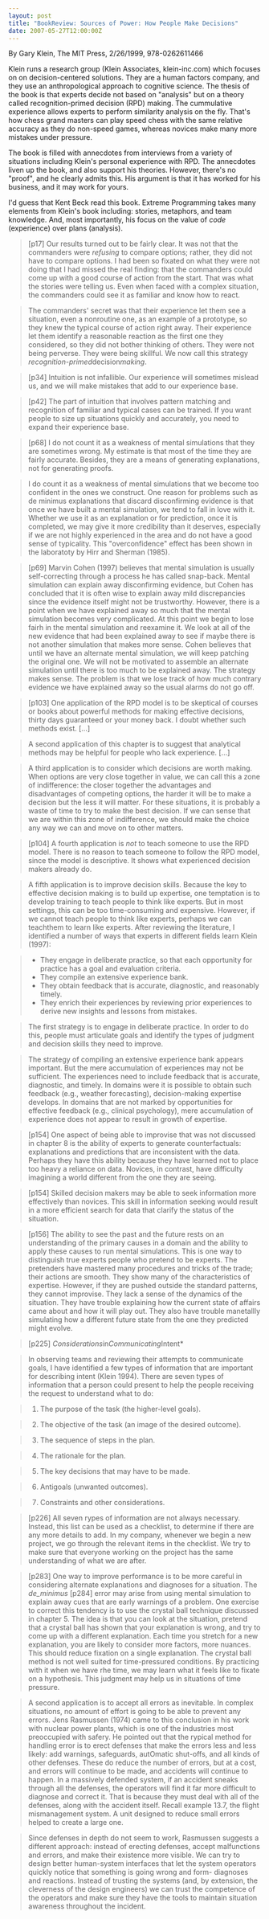 ```yaml
---
layout: post
title: "BookReview: Sources of Power: How People Make Decisions"
date: 2007-05-27T12:00:00Z
---
```

By Gary Klein, The MIT Press, 2/26/1999, 978-0262611466

Klein runs a research group (Klein Associates, klein-inc.com) which
focuses on on decision-centered solutions.  They are a human factors
company, and they use an anthropological approach to cognitive
science.  The thesis of the book is that experts decide not based on
"analysis" but on a theory called recognition-primed decision (RPD)
making.  The cummulative experience allows experts to perform
similarity analysis on the fly.  That's how chess grand masters can
play speed chess with the same relative accuracy as they do non-speed
games, whereas novices make many more mistakes under pressure.

The book is filled with annecdotes from interviews from a variety of
situations including Klein's personal experience with RPD.  The
annecdotes liven up the book, and also support his theories.  However,
there's no "proof", and he clearly admits this.  His argument is that
it has worked for his business, and it may work for yours.

I'd guess that Kent Beck read this book.  Extreme Programming takes
many elements from Klein's book including: stories, metaphors, and
team knowledge.  And, most importantly, his focus on the value of
*code* (experience) over plans (analysis).


> [p17] Our results turned out to be fairly clear. It was not that the
> commanders were *refusing* to compare options; rather, they did not
> have to compare options. I had been so fixated on what they were not
> doing that I had missed the real finding: that the commanders could
> come up with a good course of action from the start. That was what the
> stories were telling us. Even when faced with a complex situation, the
> commanders could see it as familiar and know how to react.



> The commanders' secret was that their experience let them see a
> situation, even a nonroutine one, as an example of a prototype, so
> they knew the typical course of action right away. Their experience
> let them identify a reasonable reaction as the first one they
> considered, so they did not bother thinking of others. They were not
> being perverse. They were being skillful. We now call this strategy
> *recognition-primed*decision*making*.



> [p34] Intuition is not infallible. Our experience will sometimes
> mislead us, and we will make mistakes that add to our experience
> base.



> [p42] The part of intuition that involves pattern matching and
> recognition of familiar and typical cases can be trained.  If you want
> people to size up situations quickly and accurately, you need to
> expand their experience base.



> [p68] I do not count it as a weakness of mental simulations that they
> are sometimes wrong. My estimate is that most of the time they are
> fairly accurate. Besides, they are a means of generating explanations,
> not for generating proofs.



> I do count it as a weakness of mental simulations that we become too
> confident in the ones we construct. One reason for problems such as de
> minimus explanations that discard disconfirming evidence is that once
> we have built a mental simulation, we tend to fall in love with
> it. Whether we use it as an explanation or for prediction, once it is
> completed, we may give it more credibility than it deserves,
> especially if we are not highly experienced in the area and do not
> have a good sense of typicality. This "overconfidence" effect has been
> shown in the laboratoty by Hirr and Sherman (1985).



> [p69] Marvin Cohen (1997) believes that mental simulation is usually
> self-correcting through a process he has called snap-back. Mental
> simulation can explain away disconfirming evidence, but Cohen has
> concluded that it is often wise to explain away mild discrepancies
> since the evidence itself might not be trustworthy. However, there is
> a point when we have explained away so much that the mental simulation
> becomes very complicated. At this point we begin to lose fairh in the
> mental simulation and reexamine it. We look at all of the new evidence
> that had been explained away to see if maybe there is not another
> simulation that makes more sense. Cohen believes that until we have an
> alternate mental simulation, we will keep patching the original
> one. We will not be motivated to assemble an alternate simulation
> until there is too much to be explained away. The strategy makes
> sense. The problem is that we lose track of how much contrary evidence
> we have explained away so the usual alarms do not go off.



> [p103] One application of the RPD model is to be skeptical of courses or
> books about powerful methods for making effective decisions, thirty
> days guaranteed or your money back. I doubt whether such methods
> exist. [...]



> A second application of this chapter is to suggest that analytical
> methods may be helpful for people who lack experience. [...]



> A third application is to consider which decisions are worth
> making. When options are very close together in value, we can call
> this a zone of indifference: the closer together the advantages and
> disadvantages of competing options, the harder it will be to make a
> decision but the less it will matter. For these situations, it is
> probably a waste of time to try to make the best decision. If we can
> sense that we are within this zone of indifference, we should make the
> choice any way we can and move on to other matters.



> [p104] A fourth application is *not* to teach someone to use the RPD
> model. There is no reason to teach someone to follow the RPD model,
> since the model is descriptive. It shows what experienced decision
> makers already do.



> A fifth application is to improve decision skills. Because the key to
> effective decision making is to build up expertise, one temptation is
> to develop training to teach people to think like experts. But in most
> settings, this can be too time-consuming and expensive. However, if we
> cannot teach people to think like experts, perhaps we can teachthem to
> learn like experts. After reviewing the literature, I identified a
> number of ways that experts in different fields learn Klein (1997):



> * They engage in deliberate practice, so that each opportunity for practice has a goal and evaluation criteria.
> * They compile an extensive experience bank.
> * They obtain feedback that is accurate, diagnostic, and reasonably timely.
> * They enrich their experiences by reviewing prior experiences to derive new insights and lessons from mistakes.



> The first strategy is to engage in deliberate practice. In order to do
> this, people must articulate goals and identify the types of judgment
> and decision skills they need to improve.



> The strategy of compiling an extensive experience bank appears
> important. But the mere accumulation of experiences may not be
> sufficient. The experiences need to include feedback that is accurate,
> diagnostic, and timely. In domains were it is possible to obtain such
> feedback (e.g., weather forecasting), decision-making expertise
> develops. In domains that are not marked by opportunities for
> effective feedback (e.g., clinical psychology), mere accumulation of
> experience does not appear to result in growth of expertise.



> [p154] One aspect of being able to improvise that was not discussed in
> chapter 8 is the ability of experts to generate counterfactuals:
> explanations and predictions that are inconsistent with the
> data. Perhaps they have this ability because they have learned not to
> place too heavy a reliance on data. Novices, in contrast, have
> difficulty imagining a world different from the one they are seeing.



> [p154] Skilled decision makers may be able to seek information more
> effectively than novices. This skill in information seeking would
> result in a more efficient search for data that clarify the status of
> the situation.



> [p156] The ability to see the past and the future rests on an
> understanding of the primary causes in a domain and the ability to
> apply these causes to run mental simulations. This is one way to
> distinguish true experts people who pretend to be experts. The
> pretenders have mastered many procedures and tricks of the trade;
> their actions are smooth. They show many of the characteristics of
> expertise. However, if they are pushed outside the standard patterns,
> they cannot improvise. They lack a sense of the dynamics of the
> situation. They have trouble explaining how the current state of
> affairs came about and how it will play out.  They also have trouble
> manetallly simulating how a different future state from the one they
> predicted might evolve.



> [p225] *Considerations*in*Communicating*Intent*



> In observing teams and reviewing their attempts to communicate goals,
> I have identified a few types of information that are important for
> describing intent (Klein 1994). There are seven types of information
> that a person could present to help the people receiving the request
> to understand what to do:



> 1. The purpose of the task (the higher-level goals).



> 2. The objective of the task (an image of the desired outcome).



> 3. The sequence of steps in the plan.



> 4. The rationale for the plan.



> 5. The key decisions that may have to be made.



> 6. Antigoals (unwanted outcomes).



> 7. Constraints and other considerations.



> [p226] All seven rypes of information are not always
> necessary. Instead, this list can be used as a checklist, to determine
> if there are any more details to add. In my company, whenever we begin
> a new project, we go through the relevant items in the checklist. We
> try to make sure that everyone working on the project has the same
> understanding of what we are after.



> [p283] One way to improve performance is to be more careful in
> considering alternate explanations and diagnoses for a situation.  The
> _de_minimus_ [p284] error may arise from using mental simulation to
> explain away cues that are early warnings of a problem. One exercise
> to correct this tendency is to use the crystal ball technique
> discussed in chapter 5. The idea is that you can look at the
> situation, pretend that a crystal ball has shown that your explanation
> is wrong, and try to come up with a different explanation. Each time
> you stretch for a new explanation, you are likely to consider more
> factors, more nuances. This should reduce fixation on a single
> explanation. The crystal ball method is not well suited for
> time-pressured conditions. By practicing with it when we have rhe
> time, we may learn what it feels like to fixate on a hypothesis. This
> judgment may help us in situations of time pressure.



> A second application is to accept all errors as inevitable. In complex
> situations, no amount of effort is going to be able to prevent any
> errors. Jens Rasmussen (1974) came to this conclusion in his work with
> nuclear power plants, which is one of the industries most preoccupied
> with safery. He pointed out that the rypical method for handling error
> is to erect defenses that make the errors less and less likely: add
> warnings, safeguards, autOmatic shut-offs, and all kinds of other
> defenses. These do reduce the number of errors, but at a cost, and
> errors will continue to be made, and accidents will continue to
> happen. In a massively defended system, if an accident sneaks through
> all the defenses, the operators will find it far more difficult to
> diagnose and correct it. That is because they must deal with all of
> the defenses, along with the accident itself. Recall example 13.7, the
> flight mismanagement system. A unit designed to reduce small errors
> helped to create a large one.



> Since defenses in depth do not seem to work, Rasmussen suggests a
> different approach: instead of erecting defenses, accept malfunctions
> and errors, and make their existence more visible. We can try to
> design better human-system interfaces that let the system operators
> quickly notice that something is going wrong and form- diagnoses and
> reactions. Instead of trusting the systems (and, by extension, the
> cleverness of the design engineers) we can trust the competence of the
> operators and make sure they have the tools to maintain situation
> awareness throughout the incident.
> 



